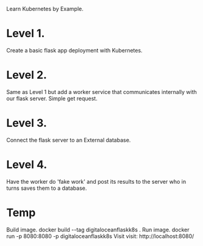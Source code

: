 Learn Kubernetes by Example.


# Level 1. 

Create a basic flask app deployment with Kubernetes.

# Level 2.

Same as Level 1 but add a worker service that communicates internally with our flask server. Simple get request.

# Level 3. 

Connect the flask server to an External database.

# Level 4. 

Have the worker do 'fake work' and post its results to the server who in turns saves them to a database.



# Temp

Build image.
docker build --tag digitaloceanflaskk8s .
Run image.
docker run -p 8080:8080 -p digitaloceanflaskk8s
Visit
visit: http://localhost:8080/